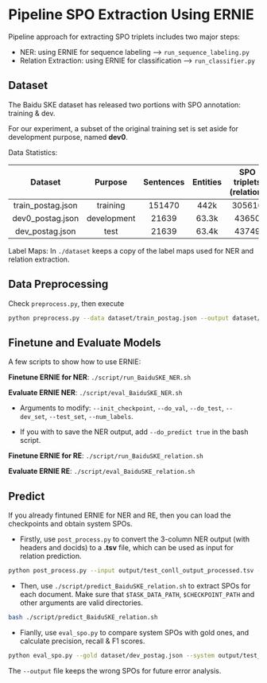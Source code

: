 # Pipeline SPO Extraction Using ERNIE

Pipeline approach for extracting SPO triplets includes two major steps:
- NER: using ERNIE for sequence labeling  -->  `run_sequence_labeling.py`
- Relation Extraction: using ERNIE for classification   -->  `run_classifier.py`


## Dataset

The Baidu SKE dataset has released two portions with SPO annotation: training & dev.

For our experiment, a subset of the original training set is set aside for development purpose, named **dev0**.

Data Statistics:

|      Dataset      |   Purpose   | Sentences | Entities | SPO triplets (relation) |
|:-----------------:|:-----------:|:---------:|:--------:|:-----------------------:|
| train_postag.json |   training  |  151470   |   442k   |          305616         |
|  dev0_postag.json | development |   21639   |   63.3k  |          43650          |
|  dev_postag.json  |     test    |   21639   |   63.4k  |          43749          |


Label Maps:
In `./dataset` keeps a copy of the label maps used for NER and relation extraction.


## Data Preprocessing
Check `preprocess.py`, then execute
```bash
python preprocess.py --data dataset/train_postag.json --output dataset/ner/train.tsv
```

## Finetune and Evaluate Models

A few scripts to show how to use ERNIE:

**Finetune ERNIE for NER**: `./script/run_BaiduSKE_NER.sh`

**Evaluate ERNIE NER**: `./script/eval_BaiduSKE_NER.sh`

- Arguments to modify:
 `--init_checkpoint`, `--do_val`, `--do_test`, `--dev_set`, `--test_set`,  `--num_labels`.

- If you with to save the NER output, add `--do_predict true` in the bash script.


**Finetune ERNIE for RE**: `./script/run_BaiduSKE_relation.sh`

**Evaluate ERNIE RE**: `./script/eval_BaiduSKE_relation.sh`



## Predict
If you already fintuned ERNIE for NER and RE, then you can load the checkpoints and obtain system SPOs.


- Firstly, use `post_process.py` to convert the 3-column NER output (with headers and docids) to a **.tsv** file, which can be used as input for relation prediction.
```bash
python post_process.py --input output/test_conll_output_processed.tsv --output dataset/relation/test_relation.tsv
```


- Then, use `./script/predict_BaiduSKE_relation.sh` to extract SPOs for each document. Make sure that `$TASK_DATA_PATH`, `$CHECKPOINT_PATH` and other arguments are valid directories.
```bash
bash ./script/predict_BaiduSKE_relation.sh
```


- Fianlly, use `eval_spo.py` to compare system SPOs with gold ones, and calculate precision, recall & F1 scores.
```bash
python eval_spo.py --gold dataset/dev_postag.json --system output/test_spo_predicted.json --output output/test_spo_fp.json
```
The `--output` file keeps the wrong SPOs for future error analysis.
